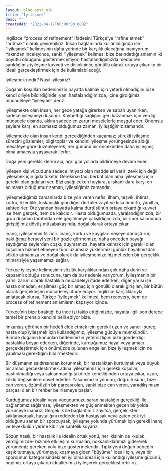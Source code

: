 ```yaml
---
layout: blog-post.njk
title: "İyileşmek"
desc: ""
createdAt: "2022-04-17T00:00:00.000Z"
---
```

İngilizce “process of refinement” ifadesini Türkçe’ye “rafine etmek” “arıtmak” olarak çevirebiliriz. İnsan bağlamında kullanıldığında ise “iyileşmek” kelimesinin daha yerinde bir karşılık olacağına inanıyorum. Yakından inceleyince, sanki “iyileşmek” kelimesi bize barındırdığı anlamın iki boyutlu olduğunu göstermek istiyor; hastalandığımızda mecburen sarıldığımız iyileşme kuvveti ve disiplininin, gönüllü olarak ortaya çıkarılıp bir ideali gerçekleştirmek için de kullanılabileceği.

İyileşmek nedir? Nasıl iyileşiriz?

Doğanın koşulları bedenimizin hayatta kalmak için yeterli olmadığını bize kendi diliyle bildirdiğinde, yani hastalandığımızda, içine girdiğimiz mücadeleye “iyileşme” deriz.

İyileşmekte olan insan, her gece yatağa girerken ve sabah uyanırken, sadece iyileşmeyi düşünür. Kaybettiği sağlığını geri kazanmak için verdiği mücadele dışında, aklını sadece en zaruri meselelerle meşgul eder. Önemsiz şeylere karşı en acımasız olduğumuz zaman, iyileştiğimiz zamandır.

İyileşmekte olan insan kendi gerçekliğinden kaçamaz; sürekli iyileşme sürecini gözlemler, bilgi toplar ve kendini iyileşme yörüngesinde aldığı mesafeye göre düzenleyerek, her gününü bir öncekinden daha iyileşmiş olma amacıyla yaşayarak ilerler.

Doğa yeni gerekliliklerini acı, ağrı gibi yollarla bildirmeye devam eder.

İyileşen kişi vücuduna sadece ihtiyacı olan maddeleri verir; zevk için değil iyileşmek için gıda tüketir. Gerekirse tadı berbat olan ama iyileşmesi için gerekli olan gıdaları yer. Bizi aşağı çeken huylara, alışkanlıklara karşı en acımasız olduğumuz zaman, iyileştiğimiz zamandır.

İyileşmediğimiz zamanlarda bize yön veren nefis, ilham, teşvik, ihtiras, korku, özentilik, kıskançlık gibi diğer dürtüler zayıf ve kısa ömürlü, yanıltıcı, sahtedirler. Öte yandan hayatta kalma dürtüsünün ortaya çıkardığı kuvvet ise hem gerçek, hem de kalıcıdır. Hasta olduğumuzda, yaralandığımızda, bir grup düşman tarafından ele geçirilmeye çalışıldığımızda, bir spor salonunda giriştiğimiz dövüş müsabakasında, doğal olarak ortaya çıkar.

İnanç, iyileşmenin filizidir. İnanç, korku ve kaygıları neşeye dönüştürür, baktığımız herşeyi yeni bir gözle görmemize, daha önceden bayağı saydığımız şeylerden coşku duymamıza, hayatta kalmak için gerekli olan koşullara hizmet etmeyen tüm lüzumsuz yüklerimizi günlük hayatımızdan söküp atmamıza ve doğal olarak da iyileşmemize hizmet eden bir gerçeklik mimarisiyle yaşamamızı sağlar.

Türkçe iyileşme kelimesinin sözlük karşılıklarından çok daha derin ve kapsamlı olduğu sonucuna, tam da bu nedenle varıyorum.  İyileşmenin bir yarısı zaruri olarak hastalıkla mücadeleyi ifade ederken, diğer yarısı ise hasta olmadan, erişilmesi güç bir amaç için gönüllü olarak girişilen, bir bütün olarak gerçekleşen mücadeleyi ifade ediyor. İngilizce karşılıklarıyla anlatacak olursa, Türkçe “iyileşmek” kelimesi, hem recovery, hem de process of refinement anlamlarını kapsıyor içinde.

Türkçe’nin bize bıraktığı bu ince izi takip ettiğimizde, hayatla ilgili son derece temel bir prensip kendini belli ediyor bize.

İmkansız görünen bir hedefi elde etmek için gerekli uzun ve sancılı süreç, hasta olup iyileşmek için kullandığımız, iyileşme gücüyle mümkündür. Birinde doğanın kanunları bedenimizin yetersizliğini bize gönderdiği hastalıkla beyan ederken, diğerinde, kurduğumuz hayal veya amacı gerçekleştirmek için önümüzde bulunan engeller, bize iyileşmek için ne yapılması gerektiğini bildirmektedir.

Bir düşmanın saldırısından korunmak, bir hastalıktan kurtulmak veya büyük bir amacı gerçekleştirmek adına iyileşmemiz için gerekli koşullar, bastırılmadığı veya saklanmadığı takdirde kendiliğinden ortaya çıkar, uzun, köklü değişimlere davet ederler. Yaşamımızın yönünü, doğrultusunu, bize can veren, özümüzün bir parçası olan, sanki bize can veren, yaradılışımızın parçası olan bir rehber belirlemeye başlar.

Kurduğumuz idealin veya vücudumuzu saran hastalığın gerçekliği ile bağlantımız sağlamsa, iyileşmekten ve güçlenmekten geçen bir yolda yürümeye inanırız. Gerçeklik ile bağlantımız zayıfsa, gerçeklikten saklanıyorsak, hastalığını reddeden bir hastaysak veya zaten çok iyi olduğunu sanan bir sporcuysak, iyileşme yolunda yürümek için gerekli inanç ve tevekkülün yerine kibir ve sahtelik koyarız.

Sözün hasılı, bir hastalık ile idealin ortak yönü, her ikisinin de -kulak verdiğimizde- bizimle etkileşim kurmaları, noksanlıklarımızı gidererek yürümemiz gereken yolu bize göstermeleridir. Tıpkı yeni doğan bebeğin kaşık tutmaya, yürümeye, koşmaya giden "büyüme" ideali için, veya bir sporcunun kategorisindeki en iyi olma ideali için kullandığı iyileşme gücünü, hepimiz ortaya çıkarıp ideallerimizi iyileşerek gerçekleştirebiliriz.
